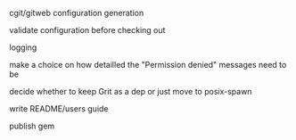 cgit/gitweb configuration generation

validate configuration before checking out

logging

make a choice on how detailled the "Permission denied" messages need to be

decide whether to keep Grit as a dep or just move to posix-spawn

write README/users guide

publish gem


